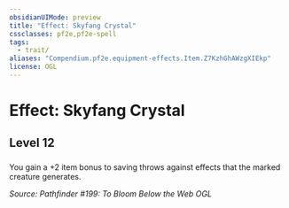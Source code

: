 ```yaml
---
obsidianUIMode: preview
title: "Effect: Skyfang Crystal"
cssclasses: pf2e,pf2e-spell
tags:
  - trait/
aliases: "Compendium.pf2e.equipment-effects.Item.Z7KzhGhAWzgXIEkp"
license: OGL
---
```

# Effect: Skyfang Crystal
## Level 12
### 






You gain a +2 item bonus to saving throws against effects that the marked creature generates.

*Source: Pathfinder #199: To Bloom Below the Web*
*OGL*